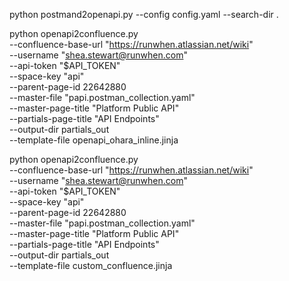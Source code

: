 python postmand2openapi.py  --config config.yaml --search-dir . 




python openapi2confluence.py \
    --confluence-base-url "https://runwhen.atlassian.net/wiki" \
    --username "shea.stewart@runwhen.com" \
    --api-token "$API_TOKEN" \
    --space-key "api" \
    --parent-page-id 22642880  \
    --master-file "papi.postman_collection.yaml" \
    --master-page-title "Platform Public API" \
    --partials-page-title "API Endpoints" \
    --output-dir partials_out \
    --template-file openapi_ohara_inline.jinja 

python openapi2confluence.py \
    --confluence-base-url "https://runwhen.atlassian.net/wiki" \
    --username "shea.stewart@runwhen.com" \
    --api-token "$API_TOKEN" \
    --space-key "api" \
    --parent-page-id 22642880  \
    --master-file "papi.postman_collection.yaml" \
    --master-page-title "Platform Public API" \
    --partials-page-title "API Endpoints" \
    --output-dir partials_out \
    --template-file custom_confluence.jinja 



